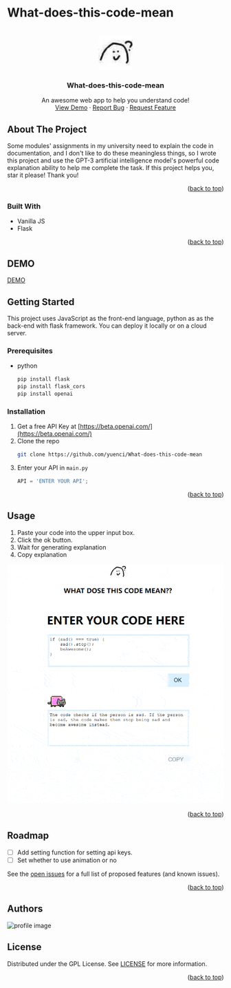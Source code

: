 # What-does-this-code-mean

<!-- Improved compatibility of back to top link: See: https://github.com/othneildrew/Best-README-Template/pull/73 -->

<a name="readme-top"></a>

<!-- PROJECT LOGO -->

<br />
<div align="center">
  <a href="https://github.com/yuenci/What-does-this-code-mean">
    <img src="https://github.com/yuenci/What-does-this-code-mean/blob/master/images/doubt.jpg" alt="Logo" width="80" height="80">
  </a>

<h3 align="center">What-does-this-code-mean</h3>

<p align="center">
    An awesome web app to help you understand code!
    <br />
    <a href="http://101.43.138.40:84/">View Demo</a>
    ·
    <a href="https://github.com/yuenci/What-does-this-code-mean/issues">Report Bug</a>
    ·
    <a href="https://github.com/yuenci/What-does-this-code-mean/issues">Request Feature</a>
  </p>
</div>

<!-- ABOUT THE PROJECT -->

## About The Project

Some modules' assignments in my university need to explain the code in documentation, and I don't like to do these meaningless things, so I wrote this project and use the  GPT-3 artificial intelligence model's powerful code explanation ability to help me complete the task. If this project helps you, star it please! Thank you!

<p align="right">(<a href="#readme-top">back to top</a>)</p>

### Built With

* Vanilla JS
* Flask

<p align="right">(<a href="#readme-top">back to top</a>)</p>


## DEMO
[DEMO](http://101.43.138.40:84/)




<!-- GETTING STARTED -->

## Getting Started

This project uses JavaScript as the front-end language, python as as the back-end with flask framework. You can deploy it locally or on a cloud server.

### Prerequisites

* python
  ```python
  pip install flask
  pip install flask_cors
  pip install openai
  ```

### Installation

1. Get a free API Key at [https://beta.openai.com/](https://beta.openai.com/)
2. Clone the repo
   ```sh
   git clone https://github.com/yuenci/What-does-this-code-mean
   ```
3. Enter your API in `main.py`
   ```js
   API = 'ENTER YOUR API';
   ```

<p align="right">(<a href="#readme-top">back to top</a>)</p>

<!-- USAGE EXAMPLES -->

## Usage

1. Paste your code into the upper input box.
2. Click the ok button.
3. Wait for generating explanation
4. Copy explanation


<div align="center">
<img src="./images/demo1.gif"/>
 </div>

<p align="right">(<a href="#readme-top">back to top</a>)</p>

<!-- ROADMAP -->

## Roadmap

- [ ] Add setting function for setting api keys.
- [ ] Set whether to use animation or no

See the [open issues](https://github.com/yuenci/What-does-this-code-mean/issues) for a full list of proposed features (and known issues).

<p align="right">(<a href="#readme-top">back to top</a>)</p>

<!-- CONTRIBUTING -->

## Authors

<img src="https://github.com/yuenci/Laptop-Repair-Services-Management-System/blob/master/image/avatar-innis.png" alt="profile image" width="60px">

<!-- CONTACT -->

## License

Distributed under the GPL License. See [LICENSE](./LICENSE) for more information.

<p align="right">(<a href="#readme-top">back to top</a>)</p>
